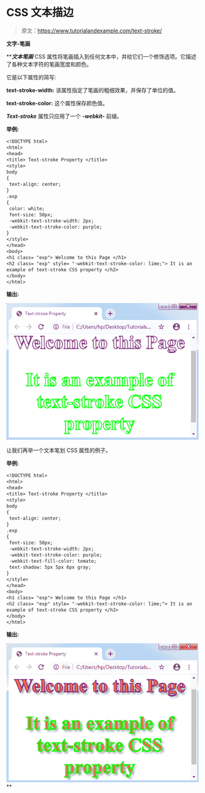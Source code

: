 # CSS 文本描边

> 原文：<https://www.tutorialandexample.com/text-stroke/>

**文字-笔画**

 *****文本笔画*** CSS 属性将笔画插入到任何文本中，并给它们一个修饰选项。它描述了各种文本字符的笔画宽度和颜色。

它是以下属性的简写:

**text-stroke-width:** 该属性指定了笔画的粗细效果，并保存了单位的值。

**text-stroke-color:** 这个属性保存颜色值。

***Text-stroke*** 属性只应用了一个 ***-webkit-*** 前缀。

**举例:**

```
<!DOCTYPE html>
<html>
<head>
<title> Text-stroke Property </title>
<style>
body
{
 text-align: center;
}
.exp
{
 color: white;
 font-size: 50px;
 -webkit-text-stroke-width: 2px;
 -webkit-text-stroke-color: purple;
}
</style>
</head>
<body>
<h1 class= "exp"> Welcome to this Page </h1>
<h2 class= "exp" style= "-webkit-text-stroke-color: lime;"> It is an example of text-stroke CSS property </h2>
</body>
</html>
```

**输出:**

![Text-stroke ](img/40bca0f84c28cfc602003d0342b5f7e0.png)

让我们再举一个文本笔划 CSS 属性的例子。

**举例:**

```
<!DOCTYPE html>
<html>
<head>
<title> Text-stroke Property </title>
<style>
body
{
 text-align: center;
}
.exp
{
 font-size: 50px;
 -webkit-text-stroke-width: 2px;
 -webkit-text-stroke-color: purple;
 -webkit-text-fill-color: tomato;
 text-shadow: 5px 5px 6px gray;
}
</style>
</head>
<body>
<h1 class= "exp"> Welcome to this Page </h1>
<h2 class= "exp" style= "-webkit-text-stroke-color: lime;"> It is an example of text-stroke CSS property </h2>
</body>
</html>
```

**输出:**

![Text-stroke ](img/0b9ee5314dbb7bc14f27e0d5bfc82fe7.png)**